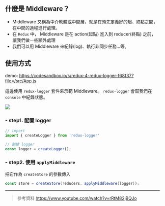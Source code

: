 ## 什麼是 Middleware？

- Middleware 又稱為中介軟體或中間層，就是在預先定義好的起、終點之間，在中間的過程進行處理。
- 在 `Redux` 中， Middleware 是在 action(起點) 進入到 reducer(終點) 之前，讓我們做一些額外處理
- 我們可以用 Middleware 來紀錄(log)、執行非同步任務...等。

## 使用方式

demo: https://codesandbox.io/s/redux-4-redux-logger-f68f37?file=/src/App.js

這邊使用 `redux-logger` 套件來示範 Middleware。
`redux-logger` 會幫我們在 `console` 中紀錄狀態。

![](https://hackmd.io/_uploads/Sy7U6PFc3.png)

### - step1. 配置 logger

```javascript
// import
import { createLogger } from 'redux-logger'

// 創建 logger
const logger = createLogger();
```

### - step2. 使用 `applyMiddleware`

把它作為 `createStore` 的參數傳入

```javascript
const store = createStore(reducers, applyMiddleware(logger));
```

---

> 參考資料
> https://www.youtube.com/watch?v=rRtM82jBQJo
